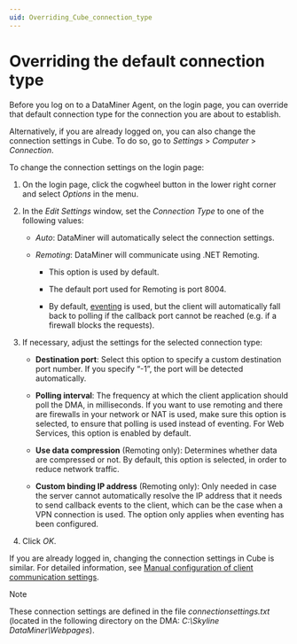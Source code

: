 ```yaml
---
uid: Overriding_Cube_connection_type
---
```


# Overriding the default connection type

Before you log on to a DataMiner Agent, on the login page, you can override that default connection type for the connection you are about to establish.

Alternatively, if you are already logged on, you can also change the connection settings in Cube. To do so, go to *Settings* > *Computer* > *Connection*.

To change the connection settings on the login page:

1. On the login page, click the cogwheel button in the lower right corner and select *Options* in the menu.

1. In the *Edit Settings* window, set the *Connection Type* to one of the following values:

   - *Auto*: DataMiner will automatically select the connection settings.

   <!-- - *gRPC*: Available from DataMiner 10.3.0/10.3.x onwards. DataMiner will communicate using HTTPS via the API Gateway, using gRPC GZIP compression. By default, this requires the use of the standard HTTPS port 443. -->

   - *Remoting*: DataMiner will communicate using .NET Remoting.

     - This option is used by default.

     - The default port used for Remoting is port 8004.

     - By default, [eventing](xref:Eventing_or_polling) is used, but the client will automatically fall back to polling if the callback port cannot be reached (e.g. if a firewall blocks the requests).

1. If necessary, adjust the settings for the selected connection type:

   - **Destination port**: Select this option to specify a custom destination port number. If you specify “-1”, the port will be detected automatically.

   - **Polling interval**: The frequency at which the client application should poll the DMA, in milliseconds. If you want to use remoting and there are firewalls in your network or NAT is used, make sure this option is selected, to ensure that polling is used instead of eventing. For Web Services, this option is enabled by default.

   - **Use data compression** (Remoting only): Determines whether data are compressed or not. By default, this option is selected, in order to reduce network traffic.

   - **Custom binding IP address** (Remoting only): Only needed in case the server cannot automatically resolve the IP address that it needs to send callback events to the client, which can be the case when a VPN connection is used. The option only applies when eventing has been configured.

1. Click *OK*.

If you are already logged in, changing the connection settings in Cube is similar. For detailed information, see [Manual configuration of client communication settings](xref:DMA_configuration_related_to_client_applications#manual-configuration-of-client-communication-settings).

> [!NOTE]
> These connection settings are defined in the file *connectionsettings.txt* (located in the following directory on the DMA: *C:\\Skyline DataMiner\\Webpages*).

